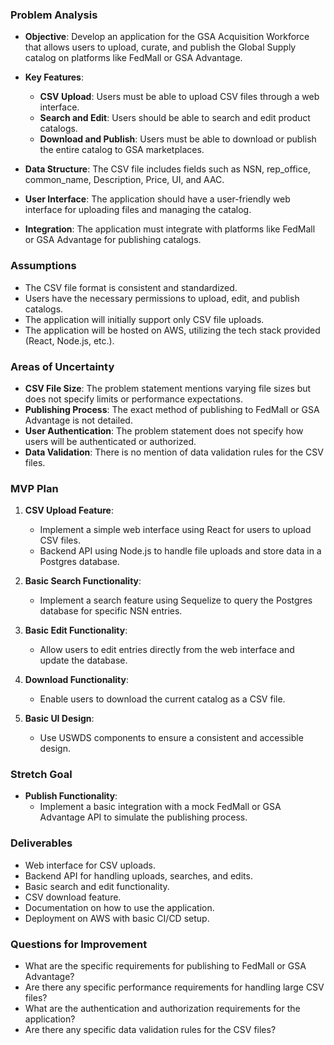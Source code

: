 ### Problem Analysis

- **Objective**: Develop an application for the GSA Acquisition Workforce that allows users to upload, curate, and publish the Global Supply catalog on platforms like FedMall or GSA Advantage.
  
- **Key Features**:
  - **CSV Upload**: Users must be able to upload CSV files through a web interface.
  - **Search and Edit**: Users should be able to search and edit product catalogs.
  - **Download and Publish**: Users must be able to download or publish the entire catalog to GSA marketplaces.

- **Data Structure**: The CSV file includes fields such as NSN, rep_office, common_name, Description, Price, UI, and AAC.

- **User Interface**: The application should have a user-friendly web interface for uploading files and managing the catalog.

- **Integration**: The application must integrate with platforms like FedMall or GSA Advantage for publishing catalogs.

### Assumptions

- The CSV file format is consistent and standardized.
- Users have the necessary permissions to upload, edit, and publish catalogs.
- The application will initially support only CSV file uploads.
- The application will be hosted on AWS, utilizing the tech stack provided (React, Node.js, etc.).

### Areas of Uncertainty

- **CSV File Size**: The problem statement mentions varying file sizes but does not specify limits or performance expectations.
- **Publishing Process**: The exact method of publishing to FedMall or GSA Advantage is not detailed.
- **User Authentication**: The problem statement does not specify how users will be authenticated or authorized.
- **Data Validation**: There is no mention of data validation rules for the CSV files.

### MVP Plan

1. **CSV Upload Feature**:
   - Implement a simple web interface using React for users to upload CSV files.
   - Backend API using Node.js to handle file uploads and store data in a Postgres database.

2. **Basic Search Functionality**:
   - Implement a search feature using Sequelize to query the Postgres database for specific NSN entries.

3. **Basic Edit Functionality**:
   - Allow users to edit entries directly from the web interface and update the database.

4. **Download Functionality**:
   - Enable users to download the current catalog as a CSV file.

5. **Basic UI Design**:
   - Use USWDS components to ensure a consistent and accessible design.

### Stretch Goal

- **Publish Functionality**:
  - Implement a basic integration with a mock FedMall or GSA Advantage API to simulate the publishing process.

### Deliverables

- Web interface for CSV uploads.
- Backend API for handling uploads, searches, and edits.
- Basic search and edit functionality.
- CSV download feature.
- Documentation on how to use the application.
- Deployment on AWS with basic CI/CD setup.

### Questions for Improvement

- What are the specific requirements for publishing to FedMall or GSA Advantage?
- Are there any specific performance requirements for handling large CSV files?
- What are the authentication and authorization requirements for the application?
- Are there any specific data validation rules for the CSV files?